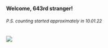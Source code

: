 #### Welcome, 643rd stranger!

###### <sup>P.S. counting started approximately in 10.01.22</sup>

<img src="https://kraftwerk28.pp.ua/vcnt.png"></img>
